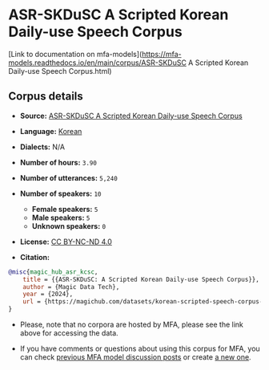 # ASR-SKDuSC A Scripted Korean Daily-use Speech Corpus

[Link to documentation on mfa-models](https://mfa-models.readthedocs.io/en/main/corpus/ASR-SKDuSC A Scripted Korean Daily-use Speech Corpus.html)

## Corpus details

- **Source:** [ASR-SKDuSC A Scripted Korean Daily-use Speech Corpus](https://magichub.com/datasets/korean-scripted-speech-corpus-daily-use-sentence/)
- **Language:** [Korean](https://en.wikipedia.org/wiki/Korean_language)
- **Dialects:** N/A
- **Number of hours:** `3.90`
- **Number of utterances:** `5,240`
- **Number of speakers:** `10`
  - **Female speakers:** `5`
  - **Male speakers:** `5`
  - **Unknown speakers:** `0`
- **License:** [CC BY-NC-ND 4.0](https://creativecommons.org/licenses/by-nc-nd/4.0/)

- **Citation:**
```bibtex
@misc{magic_hub_asr_kcsc,
	title = {{ASR-SKDuSC: A Scripted Korean Daily-use Speech Corpus}},
	author = {Magic Data Tech},
	year = {2024},
	url = {https://magichub.com/datasets/korean-scripted-speech-corpus-daily-use-sentence/}
}
```

- Please, note that no corpora are hosted by MFA, please see the link above for accessing the data.

- If you have comments or questions about using this corpus for MFA, you can check [previous MFA model discussion posts](https://github.com/MontrealCorpusTools/mfa-models/discussions?discussions_q=ASR-SKDuSC+A+Scripted+Korean+Daily-use+Speech+Corpus) or create [a new one](https://github.com/MontrealCorpusTools/mfa-models/discussions/new).
